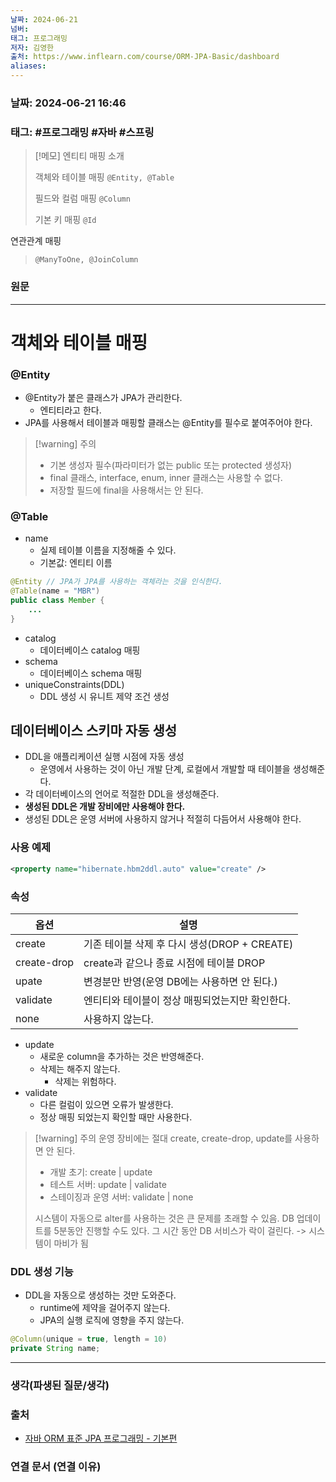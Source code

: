 ```yaml
---
날짜: 2024-06-21
넘버: 
태그: 프로그래밍
저자: 김영한
출처: https://www.inflearn.com/course/ORM-JPA-Basic/dashboard
aliases:
---
```

### 날짜:  2024-06-21 16:46

### 태그: #프로그래밍 #자바 #스프링

>[!메모] 엔티티 매핑 소개
>
>객체와 테이블 매핑
>`@Entity, @Table`
>
>필드와 컬럼 매핑
>`@Column`
>
>기본 키 매핑
>`@Id`
>
연관관계 매핑
>`@ManyToOne, @JoinColumn`


### 원문
---
# 객체와 테이블 매핑
### @Entity
- @Entity가 붙은 클래스가 JPA가 관리한다.
	- 엔티티라고 한다.
- JPA를 사용해서 테이블과 매핑할 클래스는 @Entity를 필수로 붙여주어야 한다.

> [!warning] 주의
> - 기본 생성자 필수(파라미터가 없는 public 또는 protected 생성자)
> - final 클래스, interface, enum, inner 클래스는 사용할 수 없다.
> - 저장할 필드에 final을 사용해서는 안 된다.

### @Table
- name 
	- 실제 테이블 이름을 지정해줄 수 있다.
	- 기본값: 엔티티 이름
```java
@Entity // JPA가 JPA를 사용하는 객체라는 것을 인식한다.  
@Table(name = "MBR")  
public class Member {
	...
}
```
- catalog
	- 데이터베이스 catalog 매핑
- schema
	- 데이터베이스 schema 매핑
- uniqueConstraints(DDL)
	- DDL 생성 시 유니트 제약 조건 생성
## 데이터베이스 스키마 자동 생성
- DDL을 애플리케이션 실행 시점에 자동 생성
	- 운영에서 사용하는 것이 아닌 개발 단계, 로컬에서 개발할 때 테이블을 생성해준다.
- 각 데이터베이스의 언어로 적절한 DDL을 생성해준다.
- **생성된 DDL은 개발 장비에만 사용해야 한다.**
- 생성된 DDL은 운영 서버에 사용하지 않거나 적절히 다듬어서 사용해야 한다.
### 사용 예제
```xml
<property name="hibernate.hbm2ddl.auto" value="create" />
```
### 속성

| 옵션          | 설명                               |
| ----------- | -------------------------------- |
| create      | 기존 테이블 삭제 후 다시 생성(DROP + CREATE) |
| create-drop | create과 같으나 종료 시점에 테이블 DROP      |
| upate       | 변경분만 반영(운영 DB에는 사용하면 안 된다.)      |
| validate    | 엔티티와 테이블이 정상 매핑되었는지만 확인한다.       |
| none        | 사용하지 않는다.                        |
- update
	- 새로운 column을 추가하는 것은 반영해준다.
	- 삭제는 해주지 않는다.
		- 삭제는 위험하다.
- validate
	- 다른 컬럼이 있으면 오류가 발생한다.
	- 정상 매핑 되었는지 확인할 때만 사용한다.

> [!warning] 주의
> 운영 장비에는 절대 create, create-drop, update를 사용하면 안 된다.
> - 개발 초기: create | update
> - 테스트 서버: update | validate
> - 스테이징과 운영 서버: validate | none
>
> 시스템이 자동으로 alter를 사용하는 것은 큰 문제를 초래할 수 있음.
> DB 업데이트를 5분동안 진행할 수도 있다.
> 그 시간 동안 DB 서비스가 락이 걸린다.
> -> 시스템이 마비가 됨
### DDL 생성 기능
- DDL을 자동으로 생성하는 것만 도와준다.
	- runtime에 제약을 걸어주지 않는다.
	- JPA의 실행 로직에 영향을 주지 않는다.
```java
@Column(unique = true, length = 10)
private String name;
```
---
### 생각(파생된 질문/생각)

### 출처
- [자바 ORM 표준 JPA 프로그래밍 - 기본편](https://www.inflearn.com/course/ORM-JPA-Basic/dashboard)

### 연결 문서 (연결 이유)
